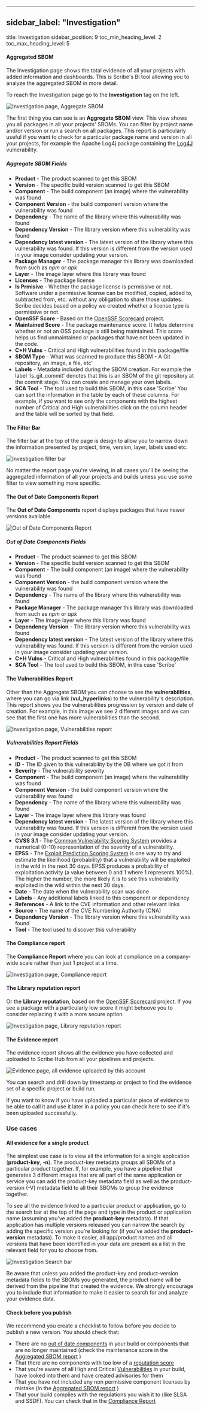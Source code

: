 
---

## sidebar_label: "Investigation"
title: Investigation
sidebar_position: 9
toc_min_heading_level: 2
toc_max_heading_level: 5
#### Aggregated SBOM
The Investigation page shows the total evidence of all your projects with added information and dashboards. This is Scribe's BI tool allowing you to analyze the aggregated SBOM in more detail.

To reach the Investigation page go to the **Investigation** tag on the left.

![Investigation page, Aggregate SBOM](../../img/start/arsbom-2.jpg "")

The first thing you can see is an **Aggregate SBOM** view. This view shows you all packages in all your projects' SBOMs. You can filter by project name and/or version or run a search on all packages. This report is particularly useful if you want to check for a particular package name and version in all your projects, for example the Apache Log4j package containing the [﻿Log4J](https://logging.apache.org/log4j/2.x/) vulnerability. 

##### Aggregate SBOM Fields
- **Product** - The product scanned to get this SBOM 
- **Version** - The specific build version scanned to get this SBOM
- **Component** - The build component (an image) where the vulnerability was found 
- **Component Version** - the build component version where the vulnerability was found 
- **Dependency** - The name of the library where this vulnerability was found 
- **Dependency Version** - The library version where this vulnerability was found 
- **Dependency latest version** - The latest version of the library where this vulnerability was found. If this version is different from the version used in your image consider updating your version. 
- **Package Manager** - The package manager this library was downloaded from such as _npm_ or _apk_
- **Layer** - The image layer where this library was found 
- **Licenses** - The package license
- **Is Prmisive** - Whether the package license is permissive or not. Software under a permissive license can be modified, copied, added to, subtracted from, etc. without any obligation to share those updates. Scribe decides based on a policy we created whether a license type is permissive or not.
- **OpenSSF Score** - Based on the [﻿OpenSSF Scorecard](https://github.com/ossf/scorecard)  project.
- **Maintained Score** - The package maintenance score. It helps determine whether or not an OSS package is still being maintained. This score helps us find unmaintained or packages that have not been updated in the code. 
- **C+H Vulns** - Critical and High vulnerabilities found in this package/file 
- **SBOM Type** - What was scanned to produce this SBOM - A Git repository, an image, a file, etc' 
- **Labels** - Metadata included during the SBOM creation. For example the label 'is_git_commit' denotes that this is an SBOM of the git repository at the commit stage. You can create and manage your own labels.
- **SCA Tool** - The tool used to build this SBOM, in this case 'Scribe'
You can sort the information in the table by each of these columns. For example, if you want to see only the components with the highest number of Critical and High vulnerabilities click on the column header and the table will be sorted by that field.

#### The Filter Bar
The filter bar at the top of the page is design to allow you to narrow down the information presented by project, time, version, layer, labels used etc. 

![Investigation filter bar](../../img/start/investigation-filter-3.jpg "")

No matter the report page you're viewing, in all cases you'll be seeing the aggregated information of all your projects and builds unless you use some filter to view something more specific.

#### The Out of Date Components Report
The **Out of Date Components** report displays packages that have newer versions available. 

![Out of Date Components Report](../../img/start/out-of-date-components-1.jpg "")

##### Out of Date Components Fields
- **Product** - The product scanned to get this SBOM 
- **Version** - The specific build version scanned to get this SBOM
- **Component** - The build component (an image) where the vulnerability was found 
- **Component Version** - the build component version where the vulnerability was found 
- **Dependency** - The name of the library where this vulnerability was found 
- **Package Manager** - The package manager this library was downloaded from such as _npm_ or _apk_
- **Layer** - The image layer where this library was found 
- **Dependency Version** - The library version where this vulnerability was found 
- **Dependency latest version** - The latest version of the library where this vulnerability was found. If this version is different from the version used in your image consider updating your version. 
- **C+H Vulns** - Critical and High vulnerabilities found in this package/file 
- **SCA Tool** - The tool used to build this SBOM, in this case 'Scribe'
#### The Vulnerabilities Report
Other than the Aggregate SBOM you can choose to see the **vulnerabilities**, where you can go via link (**vul_hyperlinks**) to the vulnerability's description. This report shows you the vulnerabilities progression by version and date of creation. For example, in this image we see 2 different images and we can see that the first one has more vulnerabilities than the second.

![Investigation page, Vulnerabilities report](../../img/start/vulnerabilities-rep-start-1.jpg "")

##### Vulnerabilities Report Fields
- **Product** - The product scanned to get this SBOM 
- **ID** - The ID given to this vulnerability by the DB where we got it from
- **Severity** - The vulnerability severity 
- **Component** - The build component (an image) where the vulnerability was found 
- **Component Version** - the build component version where the vulnerability was found 
- **Dependency** - The name of the library where this vulnerability was found 
- **Layer** - The image layer where this library was found 
- **Dependency latest version** - The latest version of the library where this vulnerability was found. If this version is different from the version used in your image consider updating your version. 
- **CVSS 3.1** - The [﻿Common Vulnerability Scoring System](https://www.balbix.com/insights/understanding-cvss-scores/)  provides a numerical (0-10) representation of the severity of a vulnerability. 
- **EPSS** - The [﻿Exploit Prediction Scoring System](https://www.first.org/epss/faq)  is one way to try and estimate the likelihood (probability) that a vulnerability will be exploited in the wild in the next 30 days. EPSS produces a probability of exploitation activity (a value between 0 and 1 where 1 represents 100%). The higher the number, the more likely it is to see this vulnerability exploited in the wild within the next 30 days.
- **Date** - The date when the vulnerability scan was done 
- **Labels** - Any additional labels linked to this component or dependency 
- **References** - A link to the CVE information and other relevant links 
- **Source** - The name of the CVE Numbering Authority (CNA) 
- **Dependency Version** - The library version where this vulnerability was found 
- **Tool** - The tool used to discover this vulnerability
#### The Compliance report
The **Compliance Report** where you can look at compliance on a company-wide scale rather than just 1 project at a time.

![Investigation page, Compliance report](../../img/start/compliance-rep-start-1.jpg "")

#### The Library reputation report
Or the **Library reputation**, based on the [﻿OpenSSF Scorecard](https://github.com/ossf/scorecard) project. If you see a package with a particularly low score it might behoove you to consider replacing it with a more secure option. 

![Investigation page, Library reputation report](../../img/start/library-rep-start-1.jpg "")

#### The Evidence report
The evidence report shows all the evidence you have collected and uploaded to Scribe Hub from all your pipelines and projects.

![Evidence page, all evidence uploaded by this account](../../img/start/evidence-1.jpg "")

You can search and drill down by timestamp or project to find the evidence set of a specific project or build run.

If you want to know if you have uploaded a particular piece of evidence to be able to call it and use it later in a policy you can check here to see if it's been uploaded successfully.

### Use cases
#### All evidence for a single product
The simplest use case is to view all the information for a single application (**product-key**, **-n**). The product-key metadata groups all SBOMs of a particular product together. If, for example, you have a pipeline that generates 3 different images that are all part of the same application or service you can add the product-key metadata field as well as the product-version (-V) metadata field to all their SBOMs to group the evidence together. 

To see all the evidence linked to a particular product or application, go to the search bar at the top of the page and type in the product or application name (assuming you've added the **product-key** metadata). If that application has multiple versions released you can narrow the search by adding the specific version you're looking for (if you've added the **product-version** metadata). To make it easier, all app/product names and all versions that have been identified in your data are present as a list in the relevant field for you to choose from.

![Investigation Search bar](../../img/start/investigation-search-1.jpg "")

Be aware that unless you added the product-key and product-version metadata fields to the SBOMs you generated, the product name will be derived from the pipeline that created the evidence. We strongly encourage you to include that information to make it easier to search for and analyze your evidence data.

#### Check before you publish
We recommend you create a checklist to follow before you decide to publish a new version. You should check that:

- There are no [﻿out of date components](#the-out-of-date-components-report)  in your build or components that are no longer maintained (check the maintenance score in the [﻿Aggregated SBOM report](#aggregate-sbom-fields) )
- That there are no components with too low of a [﻿reputation score](#the-library-reputation-report) 
- That you're aware of all High and Critical [﻿Vulnerabilities](#the-vulnerabilities-report)  in your build, have looked into them and have created advisories for them
- That you have not included any non permissive component licenses by mistake (in the [﻿Aggregated SBOM report](#aggregate-sbom-fields) )
- That your build complies with the regulations you wish it to (like SLSA and SSDF). You can check that in the [﻿Compliance Report](#the-compliance-report) 




<!--- Eraser file: https://app.eraser.io/workspace/a4rQzRH2Vx80QBkuppik --->